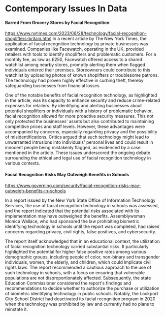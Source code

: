 # Contemporary Issues In Data  
  
#### Barred From Grocery Stores by Facial Recognition
https://www.nytimes.com/2023/06/28/technology/facial-recognition-shoplifters-britain.html
In a recent article by The New York Times, the application of facial recognition technology by private businesses was examined. Companies like Facewatch, operating in the UK, provided retailers with tools to identify shoplifters and problematic customers. For a monthly fee, as low as £250, Facewatch offered access to a shared watchlist among nearby stores, promptly alerting them when flagged individuals entered their premises. Storeowners could contribute to this watchlist by uploading photos of known shoplifters or troublesome patrons. The technology had proven highly effective in curbing theft, thereby safeguarding businesses from financial losses.

One of the notable benefits of facial recognition technology, as highlighted in the article, was its capacity to enhance security and reduce crime-related expenses for retailers. By identifying and alerting businesses about potential shoplifters or individuals with a history of problematic behavior, facial recognition allowed for more proactive security measures. This not only protected the businesses' assets but also contributed to maintaining competitive prices and staff levels. However, these advantages were accompanied by concerns, especially regarding privacy and the possibility of misidentifications. Critics argued that such technology might lead to unwarranted intrusions into individuals' personal lives and could result in innocent people being mistakenly flagged, as evidenced by a case mentioned in the article. These issues underscored the ongoing debate surrounding the ethical and legal use of facial recognition technology in various contexts.

#### Facial Recognition Risks May Outweigh Benefits in Schools
https://www.governing.com/security/facial-recognition-risks-may-outweigh-benefits-in-schools

In a report issued by the New York State Office of Information Technology Services, the use of facial recognition technology in schools was assessed, and the report indicated that the potential risks associated with its implementation may have outweighed the benefits. Assemblywoman Monica Wallace, who had sponsored the law prohibiting biometric identifying technology in schools until the report was completed, had raised concerns regarding privacy, civil rights, false positives, and cybersecurity.

The report itself acknowledged that in an educational context, the utilization of facial recognition technology carried substantial risks. It particularly highlighted the potential for higher false positive rates among various demographic groups, including people of color, non-binary and transgender individuals, women, the elderly, and children, which could implicate civil rights laws. The report recommended a cautious approach to the use of such technology in schools, with a focus on ensuring that vulnerable populations are not disproportionately affected. Subsequently, the state Education Commissioner considered the report's findings and recommendations to decide whether to authorize the purchase or utilization of biometric identifying technology in public schools. Notably, the Lockport City School District had deactivated its facial recognition program in 2020 when the technology was prohibited by law and currently had no plans to reinstate it.
